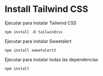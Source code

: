 # Install Tailwind CSS

Ejecutar para instalar Tailwind CSS

```
npm install -D tailwindcss
```

Ejecutar para instalar Sweetalert

```
npm install sweetalert2
```

Ejecutar para instalar todas las dependencias 

```
npm install
```
